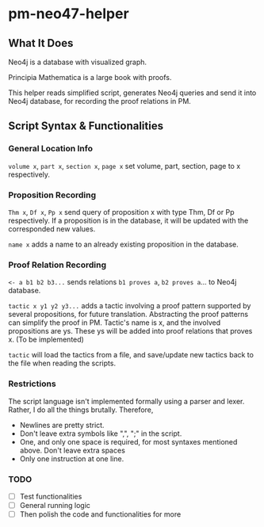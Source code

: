 # pm-neo47-helper
## What It Does

Neo4j is a database with visualized graph.

Principia Mathematica is a large book with proofs.

This helper reads simplified script, generates Neo4j queries and send it into Neo4j database, for recording the proof relations in PM.



## Script Syntax & Functionalities

### General Location Info

`volume x`, `part x`, `section x`, `page x` set volume, part, section, page to x respectively. 

### Proposition Recording

`Thm x`, `Df x`, `Pp x` send query of proposition x with type Thm, Df or Pp respectively. If a proposition is in the database, it will be updated with the corresponded new values.

`name x` adds a name to an already existing proposition in the database.

### Proof Relation Recording

`<- a b1 b2 b3...` sends relations `b1 proves a`, `b2 proves a`... to Neo4j database. 

`tactic x y1 y2 y3...` adds a tactic involving a proof pattern supported by several propositions, for future translation. Abstracting the proof patterns can simplify the proof in PM. Tactic's name is x, and the involved propositions are ys. These ys will be added into proof relations that proves x. (To be implemented)

`tactic` will load the tactics from a file, and save/update new tactics back to the file when reading the scripts.



### Restrictions

The script language isn't implemented formally using a parser and lexer. Rather, I do all the things brutally. Therefore,

- Newlines are pretty strict. 
- Don't leave extra symbols like ",", ";" in the script. 
- One, and only one space is required, for most syntaxes mentioned above. Don't leave extra spaces
- Only one instruction at one line.



### TODO

- [ ] Test functionalities
- [ ] General running logic
- [ ] Then polish the code and functionalities for more
